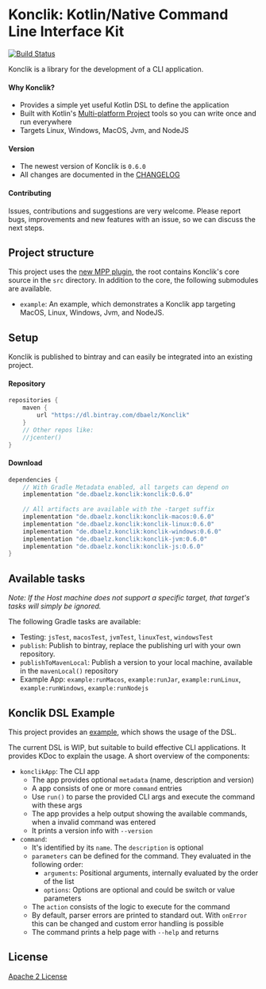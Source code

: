 # Konclik: Kotlin/Native Command Line Interface Kit
[![Build Status](https://travis-ci.com/dbaelz/Konclik.svg?branch=master)](https://travis-ci.com/dbaelz/Konclik)

Konclik is a library for the development of a CLI application.

#### Why Konclik?

- Provides a simple yet useful Kotlin DSL to define the application
- Built with Kotlin's [Multi-platform Project](https://kotlinlang.org/docs/reference/multiplatform.html) tools so you can write once and run everywhere
- Targets Linux, Windows, MacOS, Jvm, and NodeJS

#### Version
- The newest version of Konclik is `0.6.0`
- All changes are documented in the [CHANGELOG](CHANGELOG.md)

#### Contributing
Issues, contributions and suggestions are very welcome.
Please report bugs, improvements and new features with an issue,
so we can discuss the next steps.

## Project structure

This project uses the [new MPP plugin](https://kotlinlang.org/docs/reference/building-mpp-with-gradle.html),
the root contains Konclik's core source in the `src` directory.
In addition to the core, the following submodules are available.
- `example`: An example, which demonstrates a Konclik app targeting MacOS, Linux, Windows, Jvm, and NodeJS.

## Setup
Konclik is published to bintray and can easily be integrated into an existing project.

#### Repository

```gradle
repositories {
    maven {
        url "https://dl.bintray.com/dbaelz/Konclik"
    }
    // Other repos like:
    //jcenter()
}
```

#### Download

```gradle
dependencies {
    // With Gradle Metadata enabled, all targets can depend on
    implementation "de.dbaelz.konclik:konclik:0.6.0"
    
    // All artifacts are available with the -target suffix
    implementation "de.dbaelz.konclik:konclik-macos:0.6.0"
    implementation "de.dbaelz.konclik:konclik-linux:0.6.0"
    implementation "de.dbaelz.konclik:konclik-windows:0.6.0"
    implementation "de.dbaelz.konclik:konclik-jvm:0.6.0"
    implementation "de.dbaelz.konclik:konclik-js:0.6.0"
}
```


## Available tasks

*Note: If the Host machine does not support a specific target, that target's tasks will simply be ignored.*

The following Gradle tasks are available:
- Testing: `jsTest`, `macosTest`, `jvmTest`, `linuxTest`, `windowsTest`
- `publish`: Publish to bintray, replace the publishing url with your own repository.
- `publishToMavenLocal`: Publish a version to your local machine, available in the `mavenLocal()` repository
- Example App: `example:runMacos`, `example:runJar`, `example:runLinux`, `example:runWindows`, `example:runNodejs`



## Konclik DSL Example
This project provides an [example](example/src/commonMain/kotlin), which
shows the usage of the DSL.

The current DSL is WIP, but suitable to build effective CLI applications.
It provides KDoc to explain the usage. A short overview of the components:
- `konclikApp`: The CLI app
  * The app provides optional `metadata` (name, description and version)
  * A app consists of one or more `command` entries
  * Use `run()` to parse the provided CLI args and execute the command with these args
  * The app provides a help output showing the available commands, when a invalid command was entered
  * It prints a version info with `--version`
- `command`:
  * It's identified by its `name`. The `description` is optional
  * `parameters` can be defined for the command. They evaluated in the following order:
    * `arguments`: Positional arguments, internally evaluated by the order of the list
    * `options`: Options are optional and could be switch or value parameters
  * The `action` consists of the logic to execute for the command
  * By default, parser errors are printed to standard out. With `onError` this can be changed and custom error handling is possible
  * The command prints a help page with `--help` and returns


## License
[Apache 2 License](LICENSE)
